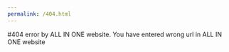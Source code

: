 ```yaml
---
permalink: /404.html
---
```


#404 error by ALL IN ONE website.
You have entered wrong url in ALL IN ONE website
